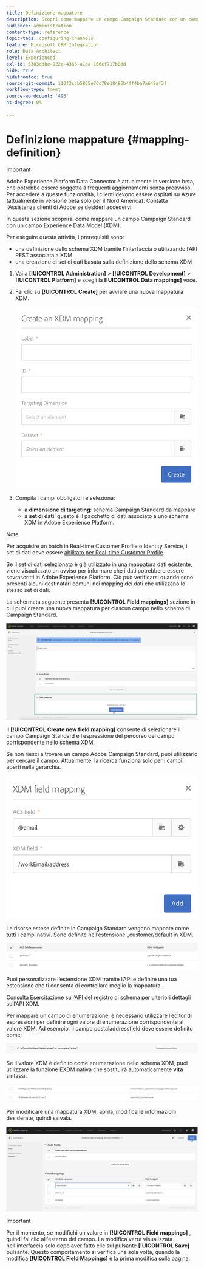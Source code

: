 ```yaml
---
title: Definizione mappature
description: Scopri come mappare un campo Campaign Standard con un campo Experience Data Model (XDM).
audience: administration
content-type: reference
topic-tags: configuring-channels
feature: Microsoft CRM Integration
role: Data Architect
level: Experienced
exl-id: 6383ddbe-922a-4363-a1da-166cf717b0dd
hide: true
hidefromtoc: true
source-git-commit: 110f3ccb5865e70c78e18485b4ff4ba7a648af3f
workflow-type: tm+mt
source-wordcount: '495'
ht-degree: 0%

---
```


# Definizione mappature {#mapping-definition}

>[!IMPORTANT]
>
>Adobe Experience Platform Data Connector è attualmente in versione beta, che potrebbe essere soggetta a frequenti aggiornamenti senza preavviso. Per accedere a queste funzionalità, i clienti devono essere ospitati su Azure (attualmente in versione beta solo per il Nord America). Contatta l’Assistenza clienti di Adobe se desideri accedervi.

In questa sezione scoprirai come mappare un campo Campaign Standard con un campo Experience Data Model (XDM).

Per eseguire questa attività, i prerequisiti sono:

* una definizione dello schema XDM tramite l’interfaccia o utilizzando l’API REST associata a XDM
* una creazione di set di dati basata sulla definizione dello schema XDM

1. Vai a **[!UICONTROL Administration]** > **[!UICONTROL Development]** > **[!UICONTROL Platform]** e scegli la **[!UICONTROL Data mappings]** voce.

1. Fai clic su **[!UICONTROL Create]** per avviare una nuova mappatura XDM.

   ![](assets/aep_createmapping.png)

1. Compila i campi obbligatori e seleziona:

   * a **dimensione di targeting**: schema Campaign Standard da mappare
   * a **set di dati**: questo è il pacchetto di dati associato a uno schema XDM in Adobe Experience Platform.

>[!NOTE]
>
>Per acquisire un batch in Real-time Customer Profile o Identity Service, il set di dati deve essere [abilitato per Real-time Customer Profile](https://experienceleague.adobe.com/docs/experience-platform/rtcdp/intro/get-started.html).
>
>Se il set di dati selezionato è già utilizzato in una mappatura dati esistente, viene visualizzato un avviso per informare che i dati potrebbero essere sovrascritti in Adobe Experience Platform. Ciò può verificarsi quando sono presenti alcuni destinatari comuni nei mapping dei dati che utilizzano lo stesso set di dati.

La schermata seguente presenta **[!UICONTROL Field mappings]** sezione in cui puoi creare una nuova mappatura per ciascun campo nello schema di Campaign Standard.

![](assets/aep_fieldmappings.png)

Il **[!UICONTROL Create new field mapping]** consente di selezionare il campo Campaign Standard e l’espressione del percorso del campo corrispondente nello schema XDM.

Se non riesci a trovare un campo Adobe Campaign Standard, puoi utilizzarlo per cercare il campo. Attualmente, la ricerca funziona solo per i campi aperti nella gerarchia.

![](assets/aep_mapfield.png)

Le risorse estese definite in Campaign Standard vengono mappate come tutti i campi nativi. Sono definite nell’estensione _customer/default in XDM.

![](assets/aep_fieldscusmapping.png)

Puoi personalizzare l’estensione XDM tramite l’API e definire una tua estensione che ti consenta di controllare meglio la mappatura.

Consulta [Esercitazione sull’API del registro di schema](https://experienceleague.adobe.com/docs/experience-platform/xdm/api/getting-started.html) per ulteriori dettagli sull’API XDM.

Per mappare un campo di enumerazione, è necessario utilizzare l’editor di espressioni per definire ogni valore di enumerazione corrispondente al valore XDM. Ad esempio, il campo postaladdressfield deve essere definito come:

![](assets/aep_enummapping.png)

Se il valore XDM è definito come enumerazione nello schema XDM, puoi utilizzare la funzione EXDM nativa che sostituirà automaticamente **vita** sintassi.

![](assets/aep_enummappingexdm.png)

Per modificare una mappatura XDM, aprila, modifica le informazioni desiderate, quindi salvala.

![](assets/aep_editmapping.png)

>[!IMPORTANT]
>
>Per il momento, se modifichi un valore in **[!UICONTROL Field mappings]** , quindi fai clic all&#39;esterno del campo. La modifica verrà visualizzata nell&#39;interfaccia solo dopo aver fatto clic sul pulsante **[!UICONTROL Save]** pulsante. Questo comportamento si verifica una sola volta, quando la modifica **[!UICONTROL Field Mappings]** è la prima modifica sulla pagina.
